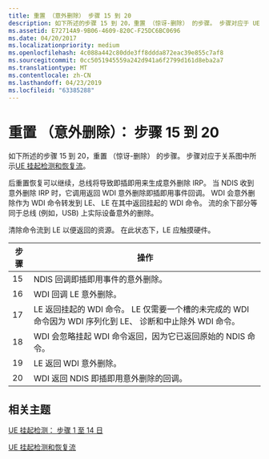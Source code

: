 ```yaml
---
title: 重置 （意外删除） 步骤 15 到 20
description: 如下所述的步骤 15 到 20，重置 （惊讶-删除） 的步骤。 步骤对应于 UE 挂起检测和恢复流中所示的图表。
ms.assetid: E72714A9-9B06-4609-820C-F25DC6BC0696
ms.date: 04/20/2017
ms.localizationpriority: medium
ms.openlocfilehash: 4c088a442c80dde3ff8ddda872eac39e855c7af8
ms.sourcegitcommit: 0cc5051945559a242d941a6f2799d161d8eba2a7
ms.translationtype: MT
ms.contentlocale: zh-CN
ms.lasthandoff: 04/23/2019
ms.locfileid: "63385288"
---
```

# <a name="reset-surprise-remove-steps-15-20"></a>重置 （意外删除）： 步骤 15 到 20


如下所述的步骤 15 到 20，重置 （惊讶-删除） 的步骤。 步骤对应于关系图中所示[UE 挂起检测和恢复流](wdi-ue-hang-detection-and-recovery-flow.md)。

后重置恢复可以继续，总线将导致即插即用来生成意外删除 IRP。 当 NDIS 收到意外删除 IRP 时，它调用返回 WDI 意外删除即插即用事件回调。 WDI 会意外删除作为 WDI 命令转发到 LE、 LE 在其中返回挂起的 WDI 命令。 流的余下部分等同于总线 (例如，USB) 上实际设备意外的删除。

清除命令流到 LE 以便返回的资源。 在此状态下，LE 应触摸硬件。

| 步骤 | 操作                                                                                                                                                               |
|------|----------------------------------------------------------------------------------------------------------------------------------------------------------------------|
| 15   | NDIS 回调即插即用事件的意外删除。                                                                                                                   |
| 16   | WDI 回调 LE 意外删除。                                                                                                                           |
| 17   | LE 返回挂起的 WDI 命令。 LE 仅需要一个槽的未完成的 WDI 命令因为 WDI 序列化到 LE、 诊断和中止除外 WDI 命令。 |
| 18   | WDI 会忽略挂起 WDI 命令返回，因为它已返回原始的 NDIS 命令。                                                                    |
| 19   | LE 返回 WDI 意外删除。                                                                                                                                  |
| 20   | WDI 返回 NDIS 即插即用意外删除的回调。                                                                                                                  |

 

## <a name="related-topics"></a>相关主题


[UE 挂起检测： 步骤 1 至 14 日](wdi-ue-hang-detection--step-1-to-step-14.md)

[UE 挂起检测和恢复流](wdi-ue-hang-detection-and-recovery-flow.md)

 

 






